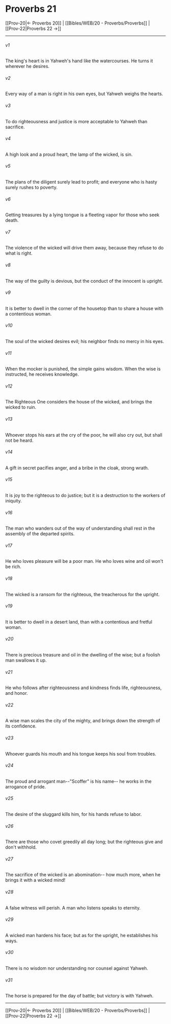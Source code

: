 # Proverbs 21

[[Prov-20|← Proverbs 20]] | [[Bibles/WEB/20 - Proverbs/Proverbs]] | [[Prov-22|Proverbs 22 →]]
***



###### v1 
The king's heart is in Yahweh's hand like the watercourses. He turns it wherever he desires. 

###### v2 
Every way of a man is right in his own eyes, but Yahweh weighs the hearts. 

###### v3 
To do righteousness and justice is more acceptable to Yahweh than sacrifice. 

###### v4 
A high look and a proud heart, the lamp of the wicked, is sin. 

###### v5 
The plans of the diligent surely lead to profit; and everyone who is hasty surely rushes to poverty. 

###### v6 
Getting treasures by a lying tongue is a fleeting vapor for those who seek death. 

###### v7 
The violence of the wicked will drive them away, because they refuse to do what is right. 

###### v8 
The way of the guilty is devious, but the conduct of the innocent is upright. 

###### v9 
It is better to dwell in the corner of the housetop than to share a house with a contentious woman. 

###### v10 
The soul of the wicked desires evil; his neighbor finds no mercy in his eyes. 

###### v11 
When the mocker is punished, the simple gains wisdom. When the wise is instructed, he receives knowledge. 

###### v12 
The Righteous One considers the house of the wicked, and brings the wicked to ruin. 

###### v13 
Whoever stops his ears at the cry of the poor, he will also cry out, but shall not be heard. 

###### v14 
A gift in secret pacifies anger, and a bribe in the cloak, strong wrath. 

###### v15 
It is joy to the righteous to do justice; but it is a destruction to the workers of iniquity. 

###### v16 
The man who wanders out of the way of understanding shall rest in the assembly of the departed spirits. 

###### v17 
He who loves pleasure will be a poor man. He who loves wine and oil won't be rich. 

###### v18 
The wicked is a ransom for the righteous, the treacherous for the upright. 

###### v19 
It is better to dwell in a desert land, than with a contentious and fretful woman. 

###### v20 
There is precious treasure and oil in the dwelling of the wise; but a foolish man swallows it up. 

###### v21 
He who follows after righteousness and kindness finds life, righteousness, and honor. 

###### v22 
A wise man scales the city of the mighty, and brings down the strength of its confidence. 

###### v23 
Whoever guards his mouth and his tongue keeps his soul from troubles. 

###### v24 
The proud and arrogant man--"Scoffer" is his name-- he works in the arrogance of pride. 

###### v25 
The desire of the sluggard kills him, for his hands refuse to labor. 

###### v26 
There are those who covet greedily all day long; but the righteous give and don't withhold. 

###### v27 
The sacrifice of the wicked is an abomination-- how much more, when he brings it with a wicked mind! 

###### v28 
A false witness will perish. A man who listens speaks to eternity. 

###### v29 
A wicked man hardens his face; but as for the upright, he establishes his ways. 

###### v30 
There is no wisdom nor understanding nor counsel against Yahweh. 

###### v31 
The horse is prepared for the day of battle; but victory is with Yahweh.

***
[[Prov-20|← Proverbs 20]] | [[Bibles/WEB/20 - Proverbs/Proverbs]] | [[Prov-22|Proverbs 22 →]]
